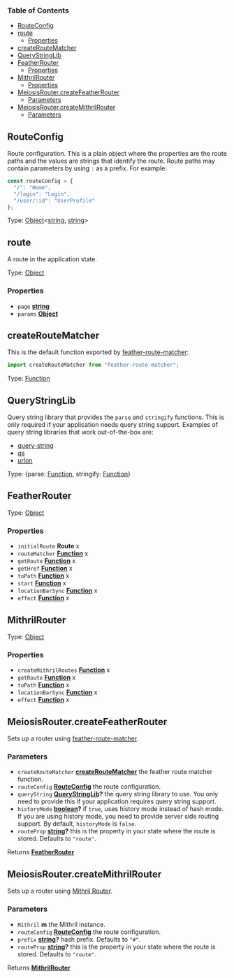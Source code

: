 <!-- Generated by documentation.js. Update this documentation by updating the source code. -->

### Table of Contents

-   [RouteConfig][1]
-   [route][2]
    -   [Properties][3]
-   [createRouteMatcher][4]
-   [QueryStringLib][5]
-   [FeatherRouter][6]
    -   [Properties][7]
-   [MithrilRouter][8]
    -   [Properties][9]
-   [MeiosisRouter.createFeatherRouter][10]
    -   [Parameters][11]
-   [MeiosisRouter.createMithrilRouter][12]
    -   [Parameters][13]

## RouteConfig

Route configuration. This is a plain object where the properties are the route paths and the
values are strings that identify the route. Route paths may contain parameters by using `:`
as a prefix. For example:

```javascript
const routeConfig = {
  "/": "Home",
  "/login": "Login",
  "/user/:id": "UserProfile"
};
```

Type: [Object][14]&lt;[string][15], [string][15]>

## route

A route in the application state.

Type: [Object][14]

### Properties

-   `page` **[string][15]** 
-   `params` **[Object][14]** 

## createRouteMatcher

This is the default function exported by
[feather-route-matcher][16]:

```javascript
import createRouteMatcher from "feather-route-matcher";
```

Type: [Function][17]

## QueryStringLib

Query string library that provides the `parse` and `stringify` functions. This is only required
if your application needs query string support. Examples of query string libraries that work
out-of-the-box are:

-   [query-string][18]
-   [qs][19]
-   [urlon][20]

Type: {parse: [Function][17], stringify: [Function][17]}

## FeatherRouter

Type: [Object][14]

### Properties

-   `initialRoute` **Route** x
-   `routeMatcher` **[Function][17]** x
-   `getRoute` **[Function][17]** x
-   `getHref` **[Function][17]** x
-   `toPath` **[Function][17]** x
-   `start` **[Function][17]** x
-   `locationBarSync` **[Function][17]** x
-   `effect` **[Function][17]** x

## MithrilRouter

Type: [Object][14]

### Properties

-   `createMithrilRoutes` **[Function][17]** x
-   `getRoute` **[Function][17]** x
-   `toPath` **[Function][17]** x
-   `locationBarSync` **[Function][17]** x
-   `effect` **[Function][17]** x

## MeiosisRouter.createFeatherRouter

Sets up a router using
[feather-route-matcher][16].

### Parameters

-   `createRouteMatcher` **[createRouteMatcher][21]** the feather route matcher function.
-   `routeConfig` **[RouteConfig][22]** the route configuration.
-   `queryString` **[QueryStringLib][23]?** the query string library to use. You only need to provide
    this if your application requires query string support.
-   `historyMode` **[boolean][24]?** if `true`, uses history mode instead of hash mode. If you are
    using history mode, you need to provide server side routing support. By default, `historyMode`
    is `false`.
-   `routeProp` **[string][15]?** this is the property in your state where the route is stored.
    Defaults to `"route"`.

Returns **[FeatherRouter][25]** 

## MeiosisRouter.createMithrilRouter

Sets up a router using
[Mithril Router][26].

### Parameters

-   `Mithril` **m** the Mithril instance.
-   `routeConfig` **[RouteConfig][22]** the route configuration.
-   `prefix` **[string][15]?** hash prefix. Defaults to `"#"`.
-   `routeProp` **[string][15]?** this is the property in your state where the route is stored.
    Defaults to `"route"`.

Returns **[MithrilRouter][27]** 

[1]: #routeconfig

[2]: #route

[3]: #properties

[4]: #createroutematcher

[5]: #querystringlib

[6]: #featherrouter

[7]: #properties-1

[8]: #mithrilrouter

[9]: #properties-2

[10]: #meiosisroutercreatefeatherrouter

[11]: #parameters

[12]: #meiosisroutercreatemithrilrouter

[13]: #parameters-1

[14]: https://developer.mozilla.org/docs/Web/JavaScript/Reference/Global_Objects/Object

[15]: https://developer.mozilla.org/docs/Web/JavaScript/Reference/Global_Objects/String

[16]: https://github.com/HenrikJoreteg/feather-route-matcher

[17]: https://developer.mozilla.org/docs/Web/JavaScript/Reference/Statements/function

[18]: https://github.com/sindresorhus/query-string

[19]: https://github.com/ljharb/qs

[20]: https://github.com/cerebral/urlon

[21]: #createroutematcher

[22]: #routeconfig

[23]: #querystringlib

[24]: https://developer.mozilla.org/docs/Web/JavaScript/Reference/Global_Objects/Boolean

[25]: #featherrouter

[26]: https://mithril.js.org/route.html

[27]: #mithrilrouter

